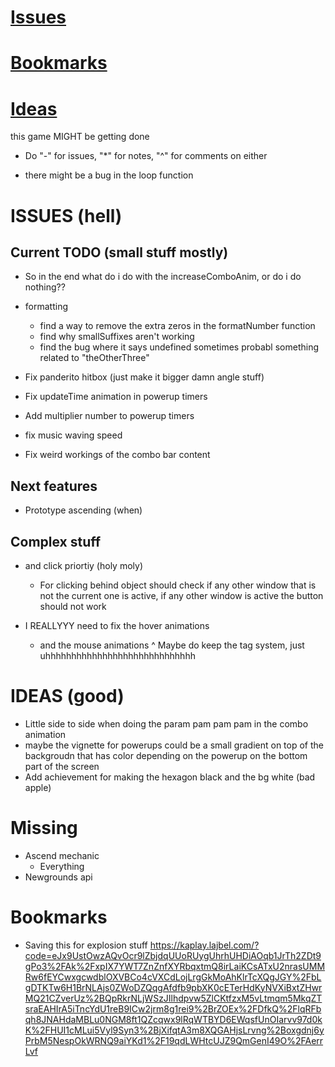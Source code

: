 # [Issues](#issues)
# [Bookmarks](#bookmarks)
# [Ideas](#ideas)

this game MIGHT be getting done

* Do "-" for issues, "*" for notes, "^" for comments on either

<!-- KAPLAY -->
- there might be a bug in the loop function

# ISSUES (hell)
## Current TODO (small stuff mostly)
- So in the end what do i do with the increaseComboAnim, or do i do nothing??

- formatting
	* find a way to remove the extra zeros in the formatNumber function 
	* find why smallSuffixes aren't working 
	* find the bug where it says undefined sometimes probabl something related to "theOtherThree"
- Fix panderito hitbox (just make it bigger damn angle stuff)

- Fix updateTime animation in powerup timers
- Add multiplier number to powerup timers

- fix music waving speed
- Fix weird workings of the combo bar content

## Next features
- Prototype ascending (when)

## Complex stuff
- and click priortiy (holy moly)
	* For clicking behind object should check if any other window that is not the current one is active, if any other window is active the button should not work

- I REALLYYY need to fix the hover animations
	* and the mouse animations
	^ Maybe do keep the tag system, just uhhhhhhhhhhhhhhhhhhhhhhhhhhhhh

# IDEAS (good)
- Little side to side when doing the param pam pam pam in the combo animation
- maybe the vignette for powerups could be a small gradient on top of the backgroudn that has color depending on the powerup on the bottom part of the screen
- Add achievement for making the hexagon black and the bg white (bad apple)

# Missing
- Ascend mechanic
	* Everything
- Newgrounds api

# Bookmarks
- Saving this for explosion stuff
https://kaplay.lajbel.com/?code=eJx9UstOwzAQvOcr9lZbjdqUUoRUygUhrhUHDiAOqb1JrTh2ZDt9gPo3%2FAk%2FxpIX7YWT7ZnZnfXYRbqxtmQ8irLaiKCsATxU2nrasUMMRw6fEYCwxgcwdblOXVBCo4cVXCdLojLrgGkMoAhKlrTcXQgJGY%2FbLgDTKTw6H1BrNLAjs0ZWoDZQqgAfdfb9pbXK0cETerHdKyNVXiBxtZHwrMQ21CZverUz%2BQpRkrNLjWSzJIlhdpvw5ZlCKtfzxM5vLtmqm5MkqZTsraEAHIrA5iTncYdU1reB9ICw2jrm8g1rei9%2BrZOEx%2FDfkQ%2FlqRFbqh8JNAHdaMBLu0NGM8ft1QZcqwx9lRqWTBYD6EWqsfUnOIarvv97d0kK%2FHUI1cMLui5Vyl9Syn3%2BjXifqtA3m8XQGAHjsLrvng%2Boxgdnj6yPrbM5NespOkWRNQ9aiYKd1%2F19qdLWHtcUJZ9QmGenI49O%2FAerrLvf
